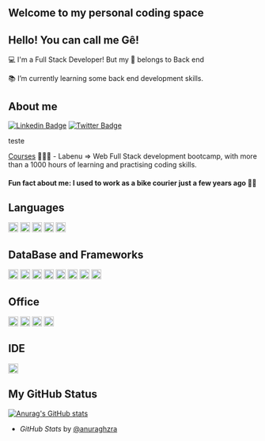
## Welcome to my personal coding space 

## Hello! You can call me Gê!

 
:computer: I'm a Full Stack Developer! But my :purple_heart: belongs to Back end

:books: I’m currently learning some back end development skills.


## About me
[![Linkedin Badge](https://img.shields.io/badge/-LinkedIn-blue?style=flat-square&logo=Linkedin&logoColor=white&link=https://www.linkedin.com/in/germanaetges/)](https://www.linkedin.com/in/germanaetges/)
[![Twitter Badge](https://img.shields.io/badge/-Twitter-1ca0f1?style=flat-square&labelColor=1ca0f1&logo=twitter&logoColor=white&link=https://twitter.com/germanaetges)](https://twitter.com/germanaetges)

teste

[Courses](https://www.labenu.com.br/) 👨🏼‍🏫 - Labenu => Web Full Stack development bootcamp, with more than a 1000 hours of learning and practising coding skills.

#### Fun fact about me: I used to work as a bike courier just a few years ago :biking_woman:

## Languages
<code><img height="20" src="https://img.shields.io/badge/HTML5-E34F26?style=for-the-badge&logo=html5&logoColor=white"></code>
<code><img height="20" src="https://img.shields.io/badge/CSS3-1572B6?style=for-the-badge&logo=css3&logoColor=white"></code>
<code><img height="20" src="https://img.shields.io/badge/JavaScript-323330?style=for-the-badge&logo=javascript&logoColor=F7DF1E"></code>
<code><img height="20" src="https://img.shields.io/badge/TypeScript-007ACC?style=for-the-badge&logo=typescript&logoColor=white"></code>
<code><img height="20" src="https://img.shields.io/badge/json-5E5C5C?style=for-the-badge&logo=json&logoColor=white"></code>

## DataBase and Frameworks 
<code><img height="20" src="https://img.shields.io/badge/MySQL-00000F?style=for-the-badge&logo=mysql&logoColor=white"></code>
<code><img height="20" src="https://img.shields.io/badge/Node.js-339933?style=for-the-badge&logo=nodedotjs&logoColor=white"></code>
<code><img height="20" src="https://img.shields.io/badge/Express.js-000000?style=for-the-badge&logo=express&logoColor=white"></code>
<code><img height="20" src="https://img.shields.io/badge/React-20232A?style=for-the-badge&logo=react&logoColor=61DAFB"></code>
<code><img height="20" src="https://img.shields.io/badge/Material--UI-0081CB?style=for-the-badge&logo=material-ui&logoColor=white"></code>
<code><img height="20" src="https://img.shields.io/badge/Git-F05032?style=for-the-badge&logo=git&logoColor=white"></code>
<code><img height="20" src="https://img.shields.io/badge/Postman-FF6C37?style=for-the-badge&logo=Postman&logoColor=white"></code>
<code><img height="20" src="https://img.shields.io/badge/Heroku-430098?style=for-the-badge&logo=heroku&logoColor=white"></code>

## Office
<code><img height="20" src="https://img.shields.io/badge/Slack-4A154B?style=for-the-badge&logo=slack&logoColor=white"></code>
<code><img height="20" src="https://img.shields.io/badge/Notion-000000?style=for-the-badge&logo=notion&logoColor=white"></code>
<code><img height="20" src="https://img.shields.io/badge/Trello-0052CC?style=for-the-badge&logo=trello&logoColor=white"></code>
<code><img height="20" src="https://img.shields.io/badge/Airtable-18BFFF?style=for-the-badge&logo=Airtable&logoColor=white"></code>

## IDE
<code><img height="20" src="https://img.shields.io/badge/Visual_Studio_Code-0078D4?style=for-the-badge&logo=visual%20studio%20code&logoColor=white"></code>

## My GitHub Status

[![Anurag's GitHub stats](https://github-readme-stats.vercel.app/api?username=germanaetges&icons=true&count_private=true&theme=synthwave)](https://github.com/anuraghazra/github-readme-stats)
 * *GitHub Stats* by [@anuraghzra](https://github.com/anuraghazra/github-readme-stats)




